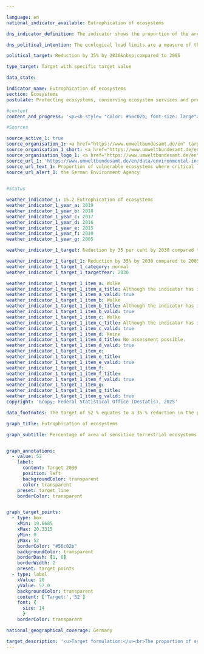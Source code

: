 ```yaml
---

language: en        
national_indicator_available: Eutrophication of ecosystems        

dns_indicator_definition: The indicator shows the proportion of the area of sensitive terrestrial ecosystems (in %) where the ecological critical loads were exceeded due to atmospheric nitrogen deposition, measured against the total assessed area of sensitive ecosystems.        

dns_political_intention: The ecological load limits are a measure of the sensitivity of an ecosystem to the input of a pollutant. If the input of air pollutants is below these critical loads, no harmful effects on the structure and function of an ecosystem are to be expected according to the current state of knowledge. Almost half of all ferns and flowering plants on the Red List in Germany are endangered by nutrient inputs.        

political_target: Reduction by 35% by 2030&nbsp;compared to 2005        

type_target: Target with specific target value        

data_state:         

indicator_name: Eutrophication of ecosystems        
section: Ecosystems        
postulate: Protecting ecosystems, conserving ecosystem services and preserving habitats        

#content         
content_and_progress: '<p><b style= "color: #56c02b; font-size: large">15.2&nbsp;Eutrophication of ecosystems</b><br><br>Nitrogen, which enters the atmosphere in the form of ammonia or nitrogen oxides, can be deposited into ecosystems as a gas, dissolved in rain, or as a component of particulate matter. Excessive deposition of nitrogen compounds from the air into terrestrial ecosystems can lead to nutrient imbalances. This affects, among other things, species composition: plant species that prefer nitrogen-poor sites are displaced by nitrogen-loving species. Furthermore, altered nutrient availability increases the susceptibility of many plants to frost, drought, or pests. The consequences of elevated nitrogen deposition often manifest only with a temporal delay. Similarly, positive effects of reduced deposition frequently only become apparent after several years.<br><br>Emissions of ammonia and nitrogen oxides, which are recorded in indicator <a href="https://dns-indikatoren.de/en/3-2-a/">3.2.a</a> <i>Emissions of Air Pollutants</i>, have a direct impact on the eutrophication of ecosystems. Ecosystems included in the indicator’s calculation comprise in particular forests, semi-natural grasslands, bogs, marshes, and heaths. Ecosystem-specific critical loads are used to assess nitrogen deposition. When these limits are adhered to, the structure, function, and species communities of an ecosystem are preserved according to current scientific understanding. Approximately eleven million hectares are assessed in this manner, representing nearly one third of Germany’s total area.<br><br>In 2019, nitrogen deposition exceeded the critical loads on 69% of the assessed sensitive ecosystems in Germany. Particularly high exceedances occur in parts of northern Germany, where intensive agriculture releases large amounts of reactive nitrogen compounds. Between 2000&nbsp;and 2015, the proportion of affected areas was reduced by 15&nbsp;percentage points. Since then, no further reduction in the share of impacted areas has been observed.<br><br>The calculation of the indicator is performed by the German Environment Agency (UBA) and is based on two datasets: The first is the Critical Load dataset provided by the UBA within the framework of international reporting to the Geneva Convention on Long-Range Transboundary Air Pollution (CLRTAP). This is based, among other data, on the soil overview map of Germany, the map of average annual leachate rates, land use distribution, and climate data. The second dataset comprises a time series of nitrogen deposition in Germany, calculated within the framework of the PINETI IV project (Pollutant INput and EcosysTem Impact).</p>'                

#Sources        

source_active_1: true
source_organisation_1: <a href="https://www.umweltbundesamt.de/en" target="_blank" onclick="return confirm_alert('the German Environment Agency', 'En')">German Environment Agency</a>
source_organisation_1_short: <a href="https://www.umweltbundesamt.de/en" target="_blank" onclick="return confirm_alert('the German Environment Agency', 'En')">German Environment Agency</a>
source_organisation_logo_1: <a href="https://www.umweltbundesamt.de/en" target="_blank" onclick="return confirm_alert('the German Environment Agency', 'En')"><img src="https://dns-indikatoren.de/public/OrgImgEn/uba.png" alt="German Environment Agency" title=" Click here to visit the homepage of the organizationGerman Environment Agency" style="height:60px; width:148px; border:transparent"/></a>
source_url_1: 'https://www.umweltbundesamt.de/en/data/environmental-indicators/indicator-nitrogen-eutrophication'
source_url_text_1: Proportion of vulnerable ecosystems where critical loads for eutrophication are exceeded
source_url_alert_1: the German Environment Agency
        

#Status        

weather_indicator_1: 15.2 Eutrophication of ecosystems
weather_indicator_1_year_a: 2019
weather_indicator_1_year_b: 2018
weather_indicator_1_year_c: 2017
weather_indicator_1_year_d: 2016
weather_indicator_1_year_e: 2015
weather_indicator_1_year_f: 2010
weather_indicator_1_year_g: 2005

weather_indicator_1_target: Reduction by 35 per cent by 2030 compared to 2005

weather_indicator_1_target_1: Reduction by 35% by 2030 compared to 2005
weather_indicator_1_target_1_category: normal
weather_indicator_1_target_1_targetYear: 2030

weather_indicator_1_target_1_item_a: Wolke
weather_indicator_1_target_1_item_a_title: Although the indicator has in 2019 been moving in the desired direction toward the target, if the trend had to continued, the target would have been missed in the target year by more than 20% of the difference between the target value and the value at that time.
weather_indicator_1_target_1_item_a_valid: true
weather_indicator_1_target_1_item_b: Wolke
weather_indicator_1_target_1_item_b_title: Although the indicator has in 2018 been moving in the desired direction toward the target, if the trend had to continued, the target would have been missed in the target year by more than 20% of the difference between the target value and the value at that time.
weather_indicator_1_target_1_item_b_valid: true
weather_indicator_1_target_1_item_c: Wolke
weather_indicator_1_target_1_item_c_title: Although the indicator has in 2017 been moving in the desired direction toward the target, if the trend had to continued, the target would have been missed in the target year by more than 20% of the difference between the target value and the value at that time.
weather_indicator_1_target_1_item_c_valid: true
weather_indicator_1_target_1_item_d: Keine
weather_indicator_1_target_1_item_d_title: No assessment possible.
weather_indicator_1_target_1_item_d_valid: true
weather_indicator_1_target_1_item_e: 
weather_indicator_1_target_1_item_e_title: 
weather_indicator_1_target_1_item_e_valid: true
weather_indicator_1_target_1_item_f: 
weather_indicator_1_target_1_item_f_title: 
weather_indicator_1_target_1_item_f_valid: true
weather_indicator_1_target_1_item_g: 
weather_indicator_1_target_1_item_g_title: 
weather_indicator_1_target_1_item_g_valid: true        
copyright: '&copy; Federal Statistical Office (Destatis), 2025'        

data_footnotes: The target of 52 % equates to a 35 % reduction in the proportion of land compared with 2005.<br>• Due to methodological changes, the results are not comparable with those from previous publications.<br>• The next data update is scheduled for 2026.        

graph_title: Eutrophication of ecosystems        

graph_subtitle: Percentage of area of sensitive terrestrial ecosystems exceeding eutrophication thresholds        


graph_annotations:
  - value: 52
    label:
      content: Target 2030
      position: left
      backgroundColor: transparent
      color: transparent
    preset: target_line
    borderColor: transparent        


graph_target_points:
  - type: box
    xMin: 19.6685
    xMax: 20.3315
    yMin: 0
    yMax: 52
    borderColor: "#56c02b"
    backgroundColor: transparent
    borderDash: [1, 0]
    borderWidth: 2
    preset: target_points
  - type: label
    xValue: 20
    yValue: 57.0
    backgroundColor: transparent
    content: ['Target:','52']
    font: {
      size: 14
      }
    borderColor: transparent                

national_geographical_coverage: Germany        

target_description: '<u>Target formulation:</u><br>The proportion of sensitive terrestrial ecosystems exceeding critical loads for eutrophication should be reduced to a maximum of 52% by 2030.<br><br><u>Assessment:</u><br>• According to the target formulation, if the trend observed over the past six years continues, indicator 15.2&nbsp;is projected to be around 60% by 2030. Given the substantial gap to the politically defined target, indicator 15.2&nbsp;is therefore assessed as <b>cloud</b> for 2019.<br><br><a href="https://dns-indikatoren.de/en/status"><img src="https://sdg-indikatoren.de/public/Wettersymbole/Wolke.png" title="Although the indicator has in 2019&nbsp;been moving in the desired direction toward the target, if the trend had to continued, the target would have been missed in the target year by more than 20% of the difference between the target value and the value at that time." alt="Weathersymbol: cloud"/></a>'        
---
```


